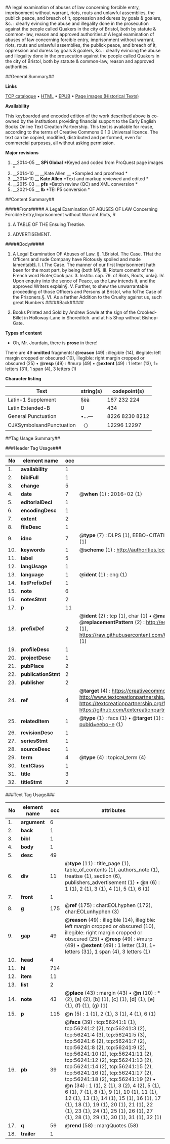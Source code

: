 #A legal examination of abuses of law concerning forcible entry, imprisonment without warrant, riots, routs and unlawful assemblies, the publick peace, and breach of it, oppression and duress by goals & goalers, &c. : clearly evincing the abuse and illegality done in the prosecution against the people called Quakers in the city of Bristol, both by statute & common-law, reason and approved authorities.#
A legal examination of abuses of law concerning forcible entry, imprisonment without warrant, riots, routs and unlawful assemblies, the publick peace, and breach of it, oppression and duress by goals & goalers, &c. : clearly evincing the abuse and illegality done in the prosecution against the people called Quakers in the city of Bristol, both by statute & common-law, reason and approved authorities.

##General Summary##

**Links**

[TCP catalogue](http://www.ota.ox.ac.uk/tcp/)  • 
[HTML](http://tei.it.ox.ac.uk/tcp/Texts-HTML/free/A50/A50004.html)  • 
[EPUB](http://tei.it.ox.ac.uk/tcp/Texts-EPUB/free/A50/A50004.epub) • 
[Page images (Historical Texts)](https://historicaltexts.jisc.ac.uk/eebo-12209872e)

**Availability**

This keyboarded and encoded edition of the work described above is co-owned by the
    institutions providing financial support to the Early English Books Online Text Creation
    Partnership. This text is available for reuse, according to the terms of  Creative Commons 0 1.0 Universal
    licence. The text can be copied, modified, distributed and performed, even for commercial
    purposes, all without asking permission.

**Major revisions**

1. __2014-05 __ __SPi Global__ *Keyed and coded from ProQuest page images *
1. __2014-10 __ __Kate Allen __ *Sampled and proofread *
1. __2014-10 __ __Kate Allen__ *Text and markup reviewed and edited *
1. __2015-03 __ __pfs__ *Batch review (QC) and XML conversion *
1. __2021-05 __ __lb__ *TEI P5 conversion *

##Content Summary##

#####Front#####
A Legal Examination OF ABUSES OF LAW Concerning
Forcible Entry,Imprisonment without Warrant.Riots, R
1. A TABLE OF THE Ensuing Treatise.

1. ADVERTISEMENT.

#####Body#####

1. A Legal Examination OF Abuses of Law.
§. 1.Bristol. The Case. THat the Officers and rude Company have Riotously spoiled and made lamentabl§. I. I.The Case. The manner of our first Imprisonment hath been for the most part, by being (both M§. III. Riotum cometh of the French word Rioter,Cook par. 3. Institu. cap. 79. of Riots, Routs, unla§. IV. Upon enquiry into the sence of Peace, as the Law intends it, and the approved Writers explain§. V. Further, to shew the unwarrantable proceeding of those Officers and Persons at Bristol, who foThe Case of the Prisoners.§. VI. As a farther Addition to the Cruelty against us, such great Numbers
#####Back#####

1. Books Printed and Sold by Andrew Sowle at the sign of the Crooked-Billet in Holloway-Lane in Shoreditch. and at his Shop without Bishop-Gate.

**Types of content**

  * Oh, Mr. Jourdain, there is **prose** in there!

There are 49 **omitted** fragments! 
 @__reason__ (49) : illegible (14), illegible: left margin cropped or obscured (10), illegible: right margin cropped or obscured (25)  •  @__resp__ (49) : #murp (49)  •  @__extent__ (49) : 1 letter (13), 1+ letters (31), 1 span (4), 3 letters (1)

**Character listing**


|Text|string(s)|codepoint(s)|
|---|---|---|
|Latin-1 Supplement|§èà|167 232 224|
|Latin Extended-B|Ʋ|434|
|General Punctuation|•…—|8226 8230 8212|
|CJKSymbolsandPunctuation|〈〉|12296 12297|

##Tag Usage Summary##

###Header Tag Usage###

|No|element name|occ|attributes|
|---|---|---|---|
|1.|__availability__|1||
|2.|__biblFull__|1||
|3.|__change__|5||
|4.|__date__|7| @__when__ (1) : 2016-02 (1)|
|5.|__editorialDecl__|1||
|6.|__encodingDesc__|1||
|7.|__extent__|2||
|8.|__fileDesc__|1||
|9.|__idno__|7| @__type__ (7) : DLPS (1), EEBO-CITATION (1), VID (1), EEBO-PROQUEST (1), STC (2), OCLC (1)|
|10.|__keywords__|1| @__scheme__ (1) : http://authorities.loc.gov/ (1)|
|11.|__label__|5||
|12.|__langUsage__|1||
|13.|__language__|1| @__ident__ (1) : eng (1)|
|14.|__listPrefixDef__|1||
|15.|__note__|6||
|16.|__notesStmt__|2||
|17.|__p__|11||
|18.|__prefixDef__|2| @__ident__ (2) : tcp (1), char (1)  •  @__matchPattern__ (2) : ([0-9\-]+):([0-9IVX]+) (1), (.+) (1)  •  @__replacementPattern__ (2) : http://eebo.chadwyck.com/downloadtiff?vid=$1&page=$2 (1), https://raw.githubusercontent.com/textcreationpartnership/Texts/master/tcpchars.xml#$1 (1)|
|19.|__profileDesc__|1||
|20.|__projectDesc__|1||
|21.|__pubPlace__|2||
|22.|__publicationStmt__|2||
|23.|__publisher__|2||
|24.|__ref__|4| @__target__ (4) : https://creativecommons.org/publicdomain/zero/1.0/ (1), http://www.textcreationpartnership.org/docs/. (1), https://textcreationpartnership.org/faq/#faq05 (1), https://github.com/textcreationpartnership (1)|
|25.|__relatedItem__|1| @__type__ (1) : facs (1)  •  @__target__ (1) : https://data.historicaltexts.jisc.ac.uk/view?pubId=eebo-e (1)|
|26.|__revisionDesc__|1||
|27.|__seriesStmt__|1||
|28.|__sourceDesc__|1||
|29.|__term__|4| @__type__ (4) : topical_term (4)|
|30.|__textClass__|1||
|31.|__title__|3||
|32.|__titleStmt__|2||


###Text Tag Usage###

|No|element name|occ|attributes|
|---|---|---|---|
|1.|__argument__|6||
|2.|__back__|1||
|3.|__bibl__|1||
|4.|__body__|1||
|5.|__desc__|49||
|6.|__div__|11| @__type__ (11) : title_page (1), table_of_contents (1), authors_note (1), treatise (1), section (6), publishers_advertisement (1)  •  @__n__ (6) : 1 (1), 2 (1), 3 (1), 4 (1), 5 (1), 6 (1)|
|7.|__front__|1||
|8.|__g__|175| @__ref__ (175) : char:EOLhyphen (172), char:EOLunhyphen (3)|
|9.|__gap__|49| @__reason__ (49) : illegible (14), illegible: left margin cropped or obscured (10), illegible: right margin cropped or obscured (25)  •  @__resp__ (49) : #murp (49)  •  @__extent__ (49) : 1 letter (13), 1+ letters (31), 1 span (4), 3 letters (1)|
|10.|__head__|4||
|11.|__hi__|714||
|12.|__item__|11||
|13.|__list__|2||
|14.|__note__|43| @__place__ (43) : margin (43)  •  @__n__ (10) : * (2), [a] (2), [b] (1), [c] (1), [d] (1), [e] (1), (f) (1), (g) (1)|
|15.|__p__|115| @__n__ (5) : 1 (1), 2 (1), 3 (1), 4 (1), 6 (1)|
|16.|__pb__|39| @__facs__ (39) : tcp:56241:1 (1), tcp:56241:2 (2), tcp:56241:3 (2), tcp:56241:4 (3), tcp:56241:5 (3), tcp:56241:6 (2), tcp:56241:7 (2), tcp:56241:8 (2), tcp:56241:9 (2), tcp:56241:10 (2), tcp:56241:11 (2), tcp:56241:12 (2), tcp:56241:13 (2), tcp:56241:14 (2), tcp:56241:15 (2), tcp:56241:16 (2), tcp:56241:17 (2), tcp:56241:18 (2), tcp:56241:19 (2)  •  @__n__ (34) : 1 (1), 2 (1), 3 (2), 4 (2), 5 (1), 6 (1), 7 (1), 8 (1), 9 (1), 10 (1), 11 (1), 12 (1), 13 (1), 14 (1), 15 (1), 16 (1), 17 (1), 18 (1), 19 (1), 20 (1), 21 (1), 22 (1), 23 (1), 24 (1), 25 (1), 26 (1), 27 (1), 28 (1), 29 (1), 30 (1), 31 (1), 32 (1)|
|17.|__q__|59| @__rend__ (58) : margQuotes (58)|
|18.|__trailer__|1||
